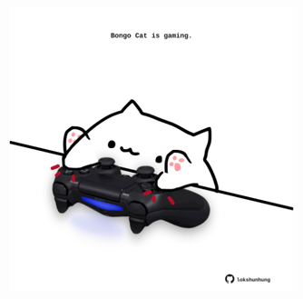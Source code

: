 <!-- built at 13/03/2024, 07:00:48 UTC -->
<p align="center">
  <img width="500" height="500" src="./ReadmeImage.svg">
</p>
